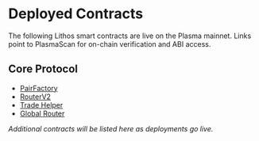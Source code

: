 # Deployed Contracts

The following Lithos smart contracts are live on the Plasma mainnet. Links point to PlasmaScan for on-chain verification and ABI access.

## Core Protocol

- [PairFactory](https://plasmascan.to/address/0x71a870D1c935C2146b87644DF3B5316e8756aE18)
- [RouterV2](https://plasmascan.to/address/0xD70962bd7C6B3567a8c893b55a8aBC1E151759f3)
- [Trade Helper](https://plasmascan.to/address/0xf2e70f25a712B2FEE0B76d5728a620707AF5D42c)
- [Global Router](https://plasmascan.to/address/0xC7E4BCC695a9788fd0f952250cA058273BE7F6A3)

_Additional contracts will be listed here as deployments go live._
